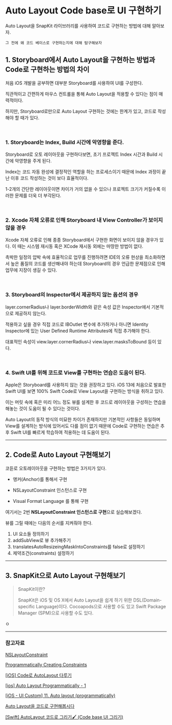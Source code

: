 # Auto Layout Code base로 UI 구현하기

Auto Layout을 SnapKit 라이브러리를 사용하여 코드로 구현하는 방법에 대해 알아보자.

`그 전에 왜 코드 베이스로 구현하는지에 대해 탐구해보자`

## 1. Storyboard에서 Auto Layout을 구현하는 방법과 Code로 구현하는 방법의 차이

처음 iOS 개발을 공부하면 대부분 Storyboard를 사용하여 UI를 구성한다.

직관적이고 간편하게 마우스 컨트롤을 통해 Auto Layout을 적용할 수 있다는 점이 매력적이다.

하지만, Storyboard로만으로 Auto Layout 구현하는 것에는 한계가 있고, 코드로 작성해야 할 때가 있다.

<br>

### 1. Storyboard는 **Index, Build 시간에 악영향**을 준다.

Storyboard로 오토 레이아웃을 구현하다보면, 초기 프로젝트 Index 시간과 Build 시간에 악영향을 주게 된다.

Index는 코드 자동 완성에 결정적인 역할을 하는 프로세스이기 때문에 Index 과정이 끝난 이후 코드 작성하는 것이 보다 효율적이다.

1-2개의 간단한 레이아웃이면 차이가 거의 없을 수 있으나 프로젝트 크기가 커질수록 이러한 문제를 더욱 더 부각된다.

<br>

### 2. **Xcode 자체 오류로 인해 Storyboard 내 View Controller가 보이지 않을 경우**

Xcode 자체 오류로 인해 종종 Storyboard에서 구현한 화면이 보이지 않을 경우가 있다. 이 때는 시스템 재시동 혹은 XCode 재시동 외에는 마땅한 방법이 없다. 

촉박한 일정의 압박 속에 효율적으로 업무를 진행하려면 IDE의 오류 현상을 최소화하면서 높은 품질의 코드를 생산해내야 하는데 Storyboard의 경우 언급한 문제점으로 인해 업무에 지장이 생길 수 있다.

<br>

### 3. Storyboard의 **Inspector에서 제공하지 않는 옵션의 경우**

layer.cornerRadius나 layer.borderWidth와 같은 속성 값은 Inspector에서 기본적으로 제공하지 않는다.

적용하고 싶을 경우 직접 코드로 IBOutlet 변수에 추가하거나 아니면 Identity Inspector에 있는 User Defined Runtime Attributes에 직접 추가해야 한다.

대표적인 속성이 view.layer.cornerRadius나 view.layer.masksToBound 등이 있다.

<br>

### 4. **Swift UI를 위해** 코드로 View를 구현하는 연습은 도움이 된다.

Apple은 Storyboard를 사용하지 않는 것을 권장하고 있다. iOS 13에 처음으로 발표한 Swift UI를 보면 100% Swift Code로 View Layout을 구현하는 방식을 취하고 있다.

이는 머릿 속에 혹은 미리 어느 정도 뷰를 설계한 후 코드로 레이아웃을 구성하는 연습을 해놓는 것이 도움이 될 수 있다는 것이다.

Auto Layout의 동작 방식의 미묘한 차이가 존재하지만 기본적인 사항들은 동일하며 View를 설계하는 방식에 있어서도 다를 점이 없기 때문에 Code로 구현하는 연습은 추후 Swift UI를 빠르게 학습하여 적용하는 데 도움이 된다.

---

## 2. Code로 Auto Layout 구현해보기

코듣로 오토레이아웃을 구현하는 방법은 3가지가 있다.

- 앵커(Anchor)를 통해서 구현

- NSLayoutConstraint 인스턴스로 구현

- Visual Format Language 를 통해 구현

여기서는 2번 **NSLayoutConstraint 인스턴스로 구현**으로 실습해보겠다.

뷰를 그릴 때에는 다음의 순서를 지켜줘야 한다.

1. UI 요소들 정의하기
2. addSubView로 뷰 추가해주기
3. translatesAutoResizeingMaskIntoConstraints를 false로 설정하기
4. 제약조건(constraints) 설정하기





---

## 3. SnapKit으로 Auto Layout 구현해보기

> SnapKit이란?
> 
> SnapKit은 iOS 및 OS X에서 Auto Layout을 쉽게 하기 위한 DSL(Domain-specific Language)이다.
> Cocoapods으로 사용할 수도 있고 Swift Package Manager (SPM)으로 사용할 수도 있다.

ㅇ

---

### 참고자료

[NSLayoutConstraint](https://developer.apple.com/documentation/uikit/nslayoutconstraint)

[Programmatically Creating Constraints](https://developer.apple.com/library/archive/documentation/UserExperience/Conceptual/AutolayoutPG/ProgrammaticallyCreatingConstraints.html#//apple_ref/doc/uid/TP40010853-CH16-SW1)

[[iOS] Code로 AutoLayout 다루기](https://stickode.tistory.com/359)

[[ios] Auto Layout Programmatically - 1](https://baked-corn.tistory.com/36)

[[iOS - UI Custom] 11. Auto layout (programmatically)](https://ios-development.tistory.com/67)

[Auto Layout을 코드로 구현해봅시다](https://terry-some.tistory.com/122)

[[Swift] AutoLayout 코드로 그리기🖌 (Code base UI 그리기)](https://macgongmon.club/31)